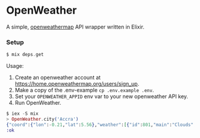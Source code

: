 # OpenWeather

A simple, [openweathermap](openweathermap.org) API wrapper written in Elixir.


### Setup
```elixir
$ mix deps.get
```

Usage:

1. Create an openweather account at https://home.openweathermap.org/users/sign_up.
2. Make a copy of the .env-example `cp .env.example .env`.
2. Set your `OPENWEATHER_APPID` env var to your new openweather API key.
3. Run OpenWeather.

```elixir
$ iex -S mix
> OpenWeather.city('Accra')
{"coord":{"lon":-0.21,"lat":5.56},"weather":[{"id":801,"main":"Clouds","description":"few clouds","icon":"02d"}],"base":"stations","main":{"temp":299.15,"pressure":1010,"humidity":94,"temp_min":299.15,"temp_max":299.15},"visibility":8000,"wind":{"speed":3.1,"deg":270},"clouds":{"all":20},"dt":1576045949,"sys":{"type":1,"id":1126,"country":"GH","sunrise":1576043992,"sunset":1576086492},"timezone":0,"id":2306104,"name":"Accra","cod":200}
:ok
```